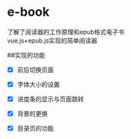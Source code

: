 # e-book
了解了阅读器的工作原理和epub格式电子书<br>
vue.js+epub.js实现的简单阅读器

##实现的功能
- [x] 前后切换页面
- [x] 字体大小的设置
- [x] 进度条的显示与页面跳转
- [x] 背景的更换
- [x] 目录页的功能




